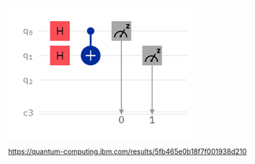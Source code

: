 <img src="circuit-khmt1km6.png"/>

https://quantum-computing.ibm.com/results/5fb465e0b18f7f001938d210
